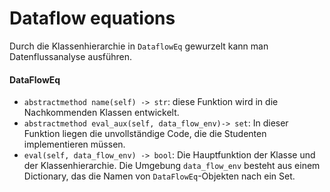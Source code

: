 # Dataflow equations

Durch die Klassenhierarchie in `DataflowEq` gewurzelt kann man Datenflussanalyse ausführen.

#### DataFlowEq
- `abstractmethod name(self) -> str`: diese Funktion wird in die Nachkommenden Klassen entwickelt.
- `abstractmethod eval_aux(self, data_flow_env)-> set`: In dieser Funktion liegen die unvollständige Code, die die Studenten implementieren müssen. 
- `eval(self, data_flow_env) -> bool`: Die Hauptfunktion der Klasse und der Klassenhierarchie. Die Umgebung `data_flow_env` besteht aus einem Dictionary, das die Namen von `DataFlowEq`-Objekten nach ein Set.
